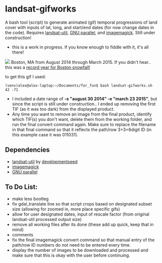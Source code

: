 # landsat-gifworks
A bash tool (script) to generate animated (gif) temporal progressions of land cover with inputs of lat, long, and start/end dates (for now change dates in the code). Requires [landsat-util](https://github.com/developmentseed/landsat-util), [GNU parallel](http://www.gnu.org/software/parallel/), and [imagemagick](http://www.imagemagick.org/). Still under construction!

- this is a work in progress. If you know enough to fiddle with it, it's all there!

![](https://farm8.staticflickr.com/7611/16715437298_feb4759969_o.gif)
Boston, MA from August 2014 through March 2015. If you didn't hear.. this was a [record year for Boston snowfall!](http://www.theatlantic.com/photo/2015/02/winter-storms-bury-freeze-northeastern-us/385566/)

to get this gif I used:


    (venv)alex@alex-laptop:~/Documents/for_fun$ bash landsat-gifworks.sh 42 -71
    
- I included a date range of **-s "august 30 2014" -e "march 23 2015"**, but since the script is still under construction.. I ended up removing the first TIF (as it was too dark) from the displayed product.
- Any time you want to remove an image from the final product, identify which TIF(s) you don't want, delete them from the working folder, and run the final convert command again. Make sure to replace the filename in that final command so that it reflects the path/row 3+3=6digit ID (in this example case it was 011031).


Dependencies
-
- [landsat-util](https://github.com/developmentseed/landsat-util) by [developmentseed](https://developmentseed.org/)
- [imagemagick](http://www.imagemagick.org/)
- [GNU parallel](http://www.gnu.org/software/parallel/)


To Do List:
-
- make less bootleg
- fix gdal_translate line so that script crops based on designated subset size (allowing for zoomed in, more place specific gifs)
- allow for user designated dates, input of rescale factor (from original landsat-util processed output size)
- remove all working files after its done (these add up quick, keep that in mind)
- comments
- fix the final imagemagick convert command so that manual entry of the path/row ID numbers do not need to be entered every time.
- display the number of images to be downloaded and processed and make sure that this is okay with the user before continuing.
